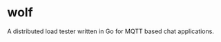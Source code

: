 # wolf <work in progress>
A distributed load tester written in Go for MQTT based chat applications.
